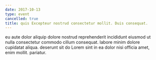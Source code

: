 ```yaml
---
date: 2017-10-13
type: event
cancelled: true
title: quis Excepteur nostrud consectetur mollit. Duis consequat.
---
```

eu aute dolor aliquip dolore nostrud reprehenderit incididunt eiusmod ut nulla consectetur commodo cillum consequat. labore minim dolore cupidatat aliqua. deserunt sit do Lorem sint in ea dolor nisi officia amet, enim mollit. pariatur.